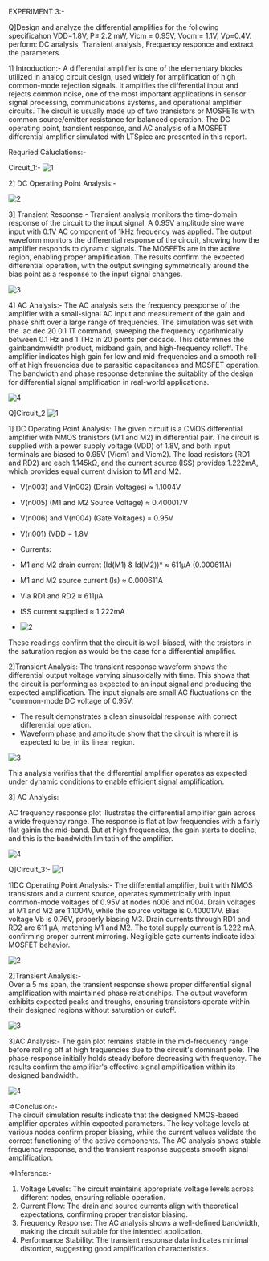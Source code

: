 EXPERIMENT 3:-

Q]Design and analyze the differential amplifies for the following specificahon VDD=1.8V, P≤ 2.2 mW, Vicm = 0.95V, Vocm = 1.1V, Vp=0.4V. perform: DC analysis, Transient analysis, Frequency responce and extract the parameters.



1] Introduction:-
A differential amplifier is one of the elementary blocks utilized in analog circuit design, used widely for amplification of high common-mode rejection signals. It amplifies the differential input and rejects common noise, one of the most important applications in sensor signal processing, communications systems, and operational amplifier circuits. The circuit is usually made up of two transistors or MOSFETs with common source/emitter resistance for balanced operation. The DC operating point, transient response, and AC analysis of a MOSFET differential amplifier simulated with LTSpice are presented in this report.


Requried Caluclations:-



Circuit_1:-
![1](https://github.com/user-attachments/assets/47e2b2bc-9492-4a23-a7bb-49df2d225f6f)

2] DC Operating Point Analysis:-


![2](https://github.com/user-attachments/assets/f2f0bfce-46d2-457a-98c1-572401f36872)


3] Transient Response:-
Transient analysis monitors the time-domain response of the circuit to the input signal. A 0.95V amplitude sine wave input with 0.1V AC component of 1kHz frequency was applied. The output waveform monitors the differential response of the circuit, showing how the amplifier responds to dynamic signals. The MOSFETs are in the active region, enabling proper amplification. The results confirm the expected differential operation, with the output swinging symmetrically around the bias point as a response to the input signal changes.

![3](https://github.com/user-attachments/assets/e522b664-c9ba-4b00-a897-9bd8f2df6d43)


4] AC Analysis:-
The AC analysis sets the frequency presponse of the amplifier with a small-signal AC input and measurement of the gain and phase shift over a large range of frequencies. The simulation was set with the .ac dec 20 0.1 1T command, sweeping the frequency logarihmically between 0.1 Hz and 1 THz in 20 points per decade. This determines the gainbandmwidth product, midband gain, and high-frequency rolloff. The amplifier indicates high gain for low and mid-frequencies and a smooth roll-off at high freuencies due to parasitic capacitances and MOSFET operation. The bandwidth and phase response determine the suitablity of the design for differential signal amplification in real-world applications.

![4](https://github.com/user-attachments/assets/2dbdaf99-9086-4545-a5ed-af9edc9f83e5)








Q]Circuit_2
![1](https://github.com/user-attachments/assets/ddf1de92-190a-4dea-a285-c85b55f925fd)


1] DC Operating Point Analysis:
The given circuit is a CMOS differential amplifier with NMOS tranistors (M1 and M2) in differential pair. The circuit is supplied with a power supply voltage (VDD) of 1.8V, and both input terminals are biased to 0.95V (Vicm1 and Vicm2). The load resistors (RD1 and RD2) are each 1.145kΩ, and the current source (ISS) provides 1.222mA, which provides equal current division to M1 and M2.

- V(n003) and V(n002) (Drain Voltages) ≈ 1.1004V
- V(n005) (M1 and M2 Source Voltage) ≈ 0.400017V
- V(n006) and V(n004) (Gate Voltages) = 0.95V 
- V(n001) (VDD = 1.8V

- Currents:
- M1 and M2 drain current (Id(M1) & Id(M2))* ≈ 611µA (0.000611A)
- M1 and M2 source current (Is) ≈ 0.000611A
- Via RD1 and RD2 ≈ 611µA
- ISS current supplied ≈ 1.222mA

- ![2](https://github.com/user-attachments/assets/009e3d08-210f-43a8-909f-ac413f553973)


These readings confirm that the circuit is well-biased, with the trsistors in the saturation region as would be the case for a differential amplifier.

2]Transient Analysis:
The transient response waveform shows the differential output voltage varying sinusoidally with time. This shows that the circuit is performing as expected to an input signal and producing the expected amplification. The input signals are small AC fluctuations on the *common-mode DC voltage of 0.95V.
- The result demonstrates a clean sinusoidal response with correct differential operation.
- Waveform phase and amplitude show that the circuit is where it is expected to be, in its linear region.

![3](https://github.com/user-attachments/assets/02a004a2-3073-4960-8b64-4bb1b1c723a1)

This analysis verifies that the differential amplifier operates as expected under dynamic conditions to enable efficient signal amplification.

3] AC Analysis:

AC frequency response plot illustrates the differential amplifier gain across a wide frequency range. The response is flat at low frequencies with a fairly flat gainin the mid-band. But at high frequencies, the gain starts to decline, and this is the bandwidth limitatin of the amplifier.

![4](https://github.com/user-attachments/assets/9125ee0f-c3c3-4680-be80-98baacbdaf1f)







Q]Circuit_3:-
![1](https://github.com/user-attachments/assets/fe7d5d8e-14c0-42bb-ad1f-721860316c28)


1]DC Operating Point Analysis:-
The differential amplifier, built with NMOS transistors and a current source, operates symmetrically with input common-mode voltages of 0.95V at nodes n006 and n004. Drain voltages at  M1  and  M2  are 1.1004V, while the source voltage is 0.400017V. Bias voltage Vb is 0.76V, properly biasing M3. Drain currents through RD1 and RD2 are 611 µA, matching M1 and M2. The total supply current is 1.222 mA, confirming proper current mirroring. Negligible gate currents indicate ideal MOSFET behavior.  

![2](https://github.com/user-attachments/assets/af9bf103-97e5-4c27-96e8-5c46f10deb3f)


2]Transient Analysis:-  
Over a 5 ms span, the transient response shows proper differential signal amplification with maintained phase relationships. The output waveform exhibits expected peaks and troughs, ensuring transistors operate within their designed regions without saturation or cutoff. 

![3](https://github.com/user-attachments/assets/09fee891-afca-4957-9315-fb43f2be60ac)


3]AC Analysis:-
The gain plot remains stable in the mid-frequency range before rolling off at high frequencies due to the circuit's dominant pole. The phase response initially holds steady before decreasing with frequency. The results confirm the amplifier's effective signal amplification within its designed bandwidth.  

![4](https://github.com/user-attachments/assets/8ac9f122-c6c6-4d0d-913f-aef6ad474954)



=>Conclusion:-  
The circuit simulation results indicate that the designed NMOS-based amplifier operates within expected parameters. The key voltage levels at various nodes confirm proper biasing, while the current values validate the correct functioning of the active components. The AC analysis shows stable frequency response, and the transient response suggests smooth signal amplification.  

=>Inference:-
1. Voltage Levels: The circuit maintains appropriate voltage levels across different nodes, ensuring reliable operation.  
2. Current Flow: The drain and source currents align with theoretical expectations, confirming proper transistor biasing.  
3. Frequency Response: The AC analysis shows a well-defined bandwidth, making the circuit suitable for the intended application.  
4. Performance Stability: The transient response data indicates minimal distortion, suggesting good amplification characteristics.  
